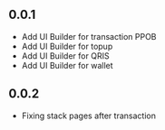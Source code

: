 ## 0.0.1

* Add UI Builder for transaction PPOB
* Add UI Builder for topup
* Add UI Builder for QRIS
* Add UI Builder for wallet

## 0.0.2
* Fixing stack pages after transaction
